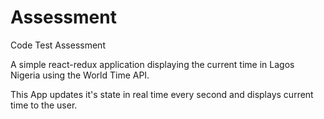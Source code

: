 # Assessment
Code Test Assessment

A simple react-redux application displaying the current time in Lagos Nigeria using the World Time API.


This App updates it's state in real time every second and displays current time to the user.

